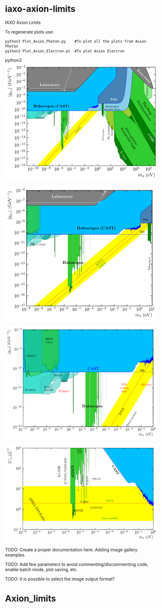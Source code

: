 # iaxo-axion-limits
IAXO Axion Limits

To regenerate plots use:

```
python3 Plot_Axion_Photon.py    #To plot all the plots from Axion Photon 
python3 Plot_Axion_Electron.pt  #To plot Axion Electron

```
python3 
![Axion Photon Large Panorama](plots/pngs/AxionPhoton_large_panorama.png)

![Axion Photon Panorama](/plots/pngs/AxionPhoton_panorama.png)

![Axion Photon Helioscopes](plots/pngs/AxionPhoton_helioscopes.png)

![Axion Photon Helioscopes](plots/pngs/AxionPhoton_haloscopes.png)

TODO: Create a proper documentation here. Adding image gallery examples.

TODO: Add few parameters to avoid commenting/discommenting code, enable batch mode, plot saving, etc.

TODO: It is possible to select the image output format?
# Axion_limits
